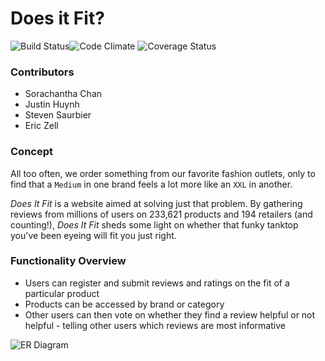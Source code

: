 # Does it Fit?

![Build Status](https://codeship.com/projects/607a0d10-42b3-0133-f146-1eb5f82d52fc/status?branch=master)![Code Climate](https://codeclimate.com/github/justinhuynh/does-it-fit.png) ![Coverage Status](https://coveralls.io/repos/justinhuynh/does-it-fit/badge.png)

### Contributors

* Sorachantha Chan
* Justin Huynh
* Steven Saurbier
* Eric Zell

### Concept

All too often, we order something from our favorite fashion outlets, only to find that a `Medium` in one brand feels a lot more like an `XXL` in another.

_Does It Fit_ is a website aimed at solving just that problem. By gathering reviews from millions of users on 233,621 products and 194 retailers (and counting!), _Does It Fit_ sheds some light on whether that funky tanktop you've been eyeing will fit you just right.

### Functionality Overview

* Users can register and submit reviews and ratings on the fit of a particular product
* Products can be accessed by brand or category
* Other users can then vote on whether they find a review helpful or not helpful - telling other users which reviews are most informative

![ER Diagram](http://i.imgur.com/UZbJrPY.png)
